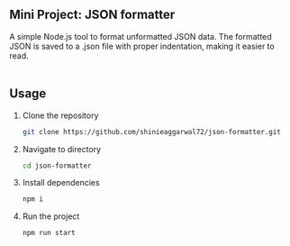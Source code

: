 ## Mini Project: JSON formatter
A simple Node.js tool to format unformatted JSON data. The formatted JSON is saved to a .json file with proper indentation, making it easier to read.
<br>
<br>
## Usage
1. Clone the repository
   ```bash
   git clone https://github.com/shinieaggarwal72/json-formatter.git
   
2. Navigate to directory
   ```bash
   cd json-formatter
   
3. Install dependencies
    ```bash
   npm i
    
4. Run the project
   ```bash
   npm run start
